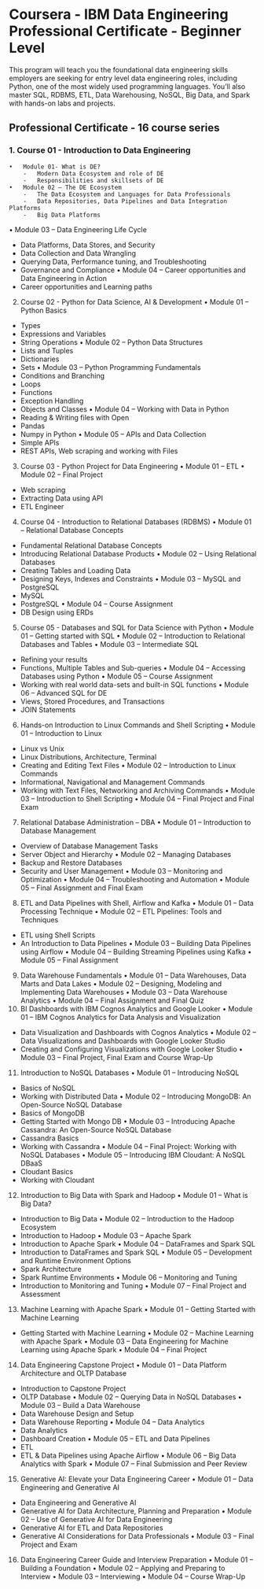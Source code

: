 # Coursera - IBM Data Engineering Professional Certificate - Beginner Level
This program will teach you the foundational data engineering skills employers are seeking for entry level data engineering roles, including Python, one of the most widely used programming languages. You’ll also master SQL, RDBMS, ETL, Data Warehousing, NoSQL, Big Data, and Spark with hands-on labs and projects.

## Professional Certificate - 16 course series
### 1.	Course 01 - Introduction to Data Engineering
    •	Module 01- What is DE?
        -	Modern Data Ecosystem and role of DE
        -	Responsibilities and skillsets of DE
    •	Module 02 – The DE Ecosystem
        -	The Data Ecosystem and Languages for Data Professionals
        -	Data Repositories, Data Pipelines and Data Integration Platforms
        -	Big Data Platforms
•	Module 03 – Data Engineering Life Cycle
-	Data Platforms, Data Stores, and Security
-	Data Collection and Data Wrangling
-	Querying Data, Performance tuning, and Troubleshooting
-	Governance and Compliance
•	Module 04 – Career opportunities and Data Engineering in Action
-	Career opportunities and Learning paths
2.	Course 02 - Python for Data Science, AI & Development
•	Module 01 – Python Basics
-	Types
-	Expressions and Variables
-	String Operations
•	Module 02 – Python Data Structures
-	Lists and Tuples
-	Dictionaries
-	Sets
•	Module 03 – Python Programming Fundamentals
-	Conditions and Branching
-	Loops
-	Functions
-	Exception Handling
-	Objects and Classes
•	Module 04 – Working with Data in Python
-	Reading & Writing files with Open
-	Pandas
-	Numpy in Python
•	Module 05 – APIs and Data Collection
-	Simple APIs
-	REST APIs, Web scraping and working with Files
3.	Course 03 - Python Project for Data Engineering
•	Module 01 – ETL
•	Module 02 – Final Project
-	Web scraping
-	Extracting Data using API
-	ETL Engineer
4.	Course 04 - Introduction to Relational Databases (RDBMS)
•	Module 01 – Relational Database Concepts
-	Fundamental Relational Database Concepts
-	Introducing Relational Database Products
•	Module 02 – Using Relational Databases
-	Creating Tables and Loading Data
-	Designing Keys, Indexes and Constraints
•	Module 03 – MySQL and PostgreSQL
-	MySQL
-	PostgreSQL
•	Module 04 – Course Assignment
-	DB Design using ERDs
5.	Course 05 - Databases and SQL for Data Science with Python
•	Module 01 – Getting started with SQL
•	Module 02 – Introduction to Relational Databases and Tables
•	Module 03 – Intermediate SQL
-	Refining your results
-	Functions, Multiple Tables and Sub-queries
•	Module 04 – Accessing Databases using Python
•	Module 05 – Course Assignment
-	Working with real world data-sets and built-in SQL functions
•	Module 06 – Advanced SQL for DE
-	Views, Stored Procedures, and Transactions
-	JOIN Statements
6.	Hands-on Introduction to Linux Commands and Shell Scripting
•	Module 01 – Introduction to Linux
-	Linux vs Unix
-	Linux Distributions, Architecture, Terminal
-	Creating and Editing Text Files
•	Module 02 – Introduction to Linux Commands
-	Informational, Navigational and Management Commands
-	Working with Text Files, Networking and Archiving Commands
•	Module 03 – Introduction to Shell Scripting
•	Module 04 – Final Project and Final Exam
7.	Relational Database Administration – DBA
•	Module 01 – Introduction to Database Management
-	Overview of Database Management Tasks
-	Server Object and Hierarchy
•	Module 02 – Managing Databases
-	Backup and Restore Databases
-	Security and User Management
•	Module 03 – Monitoring and Optimization
•	Module 04 – Troubleshooting and Automation
•	Module 05 – Final Assignment and Final Exam
8.	ETL and Data Pipelines with Shell, Airflow and Kafka
•	Module 01 – Data Processing Technique
•	Module 02 – ETL Pipelines: Tools and Techniques
-	ETL using Shell Scripts
-	An Introduction to Data Pipelines
•	Module 03 – Building Data Pipelines using Airflow
•	Module 04 – Building Streaming Pipelines using Kafka
•	Module 05 – Final Assignment
9.	Data Warehouse Fundamentals
•	Module 01 – Data Warehouses, Data Marts and Data Lakes
•	Module 02 – Designing, Modeling and Implementing Data Warehouses
•	Module 03 – Data Warehouse Analytics
•	Module 04 – Final Assignment and Final Quiz
10.	BI Dashboards with IBM Cognos Analytics and Google Looker
•	Module 01 – IBM Cognos Analytics for Data Analysis and Visualization
-	Data Visualization and Dashboards with Cognos Analytics
•	Module 02 – Data Visualizations and Dashboards with Google Looker Studio
-	Creating and Configuring Visualizations with Google Looker Studio
•	Module 03 – Final Project, Final Exam and Course Wrap-Up
11.	Introduction to NoSQL Databases
•	Module 01 – Introducing NoSQL
-	Basics of NoSQL
-	Working with Distributed Data
•	Module 02 – Introducing MongoDB: An Open-Source NoSQL Database
-	Basics of MongoDB
-	Getting Started with Mongo DB
•	Module 03 – Introducing Apache Cassandra: An Open-Source NoSQL Database
-	Cassandra Basics
-	Working with Cassandra
•	Module 04 – Final Project: Working with NoSQL Databases
•	Module 05 – Introducing IBM Cloudant: A NoSQL DBaaS
-	Cloudant Basics
-	Working with Cloudant
12.	Introduction to Big Data with Spark and Hadoop
•	Module 01 – What is Big Data?
-	Introduction to Big Data
•	Module 02 – Introduction to the Hadoop Ecosystem
-	Introduction to Hadoop
•	Module 03 – Apache Spark
-	Introduction to Apache Spark
•	Module 04 – DataFrames and Spark SQL
-	Introduction to DataFrames and Spark SQL
•	Module 05 – Development and Runtime Environment Options
-	Spark Architecture
-	Spark Runtime Environments
•	Module 06 – Monitoring and Tuning
-	Introduction to Monitoring and Tuning
•	Module 07 – Final Project and Assessment
13.	Machine Learning with Apache Spark
•	Module 01 – Getting Started with Machine Learning
-	Getting Started with Machine Learning
•	Module 02 – Machine Learning with Apache Spark
•	Module 03 – Data Engineering for Machine Learning using Apache Spark
•	Module 04 – Final Project
14.	Data Engineering Capstone Project
•	Module 01 – Data Platform Architecture and OLTP Database
-	Introduction to Capstone Project
-	OLTP Database
•	Module 02 – Querying Data in NoSQL Databases
•	Module 03 – Build a Data Warehouse
-	Data Warehouse Design and Setup
-	Data Warehouse Reporting
•	Module 04 – Data Analytics
-	Data Analytics
-	Dashboard Creation
•	Module 05 – ETL and Data Pipelines
-	ETL
-	ETL & Data Pipelines using Apache Airflow
•	Module 06 – Big Data Analytics with Spark
•	Module 07 – Final Submission and Peer Review
15.	Generative AI: Elevate your Data Engineering Career
•	Module 01 – Data Engineering and Generative AI
-	Data Engineering and Generative AI
-	Generative AI for Data Architecture, Planning and Preparation
•	Module 02 – Use of Generative AI for Data Engineering
-	Generative AI for ETL and Data Repositories
-	Generative AI Considerations for Data Professionals
•	Module 03 – Final Project and Exam
16.	Data Engineering Career Guide and Interview Preparation
•	Module 01 – Building a Foundation
•	Module 02 – Applying and Preparing to Interview
•	Module 03 – Interviewing
•	Module 04 – Course Wrap-Up
